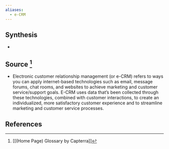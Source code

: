 ```yaml
---
aliases:
  - e-CRM
---
```

## Synthesis
- 
## Source [^1]
- Electronic customer relationship management (or e-CRM) refers to ways you can apply internet-based technologies such as email, message forums, chat rooms, and websites to achieve marketing and customer service/support goals. E-CRM uses data that’s been collected through these technologies, combined with customer interactions, to create an individualized, more satisfactory customer experience and to streamline marketing and customer service processes.
## References

[^1]: [[(Home Page) Glossary by Capterra]]